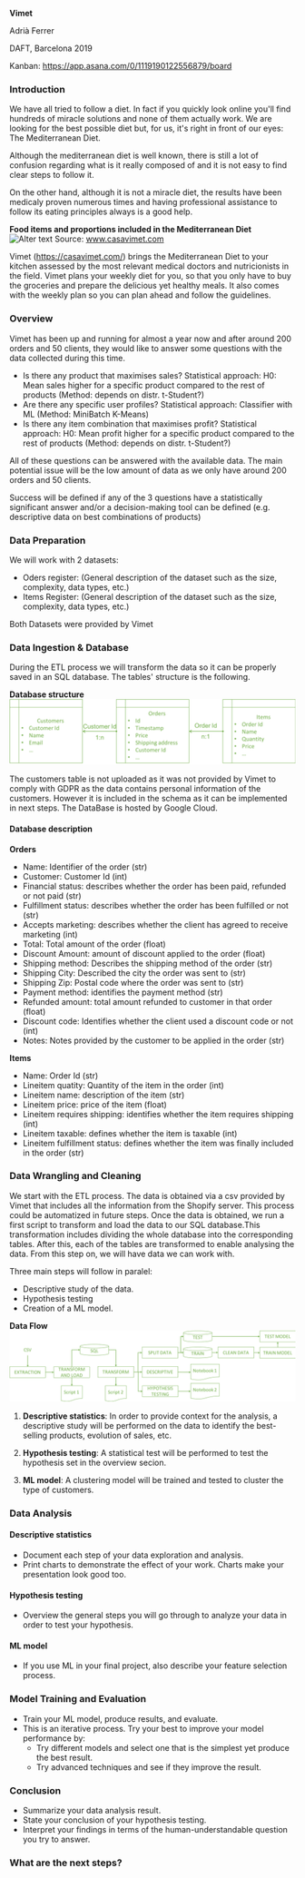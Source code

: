 **Vimet**

Adrià Ferrer

DAFT, Barcelona 2019

Kanban: https://app.asana.com/0/1119190122556879/board

### Introduction
We have all tried to follow a diet. In fact if you quickly look online you'll find hundreds of miracle solutions and none of them actually work. We are looking for the best possible diet but, for us, it's right in front of our eyes: The Mediterranean Diet.

Although the mediterranean diet is well known, there is still a lot of confusion regarding what is it really composed of and it is not easy to find clear steps to follow it.

On the other hand, although it is not a miracle diet, the results have been medicaly proven numerous times and having professional assistance to follow its eating principles always is a good help.

   **Food items and proportions included in the Mediterranean Diet**
![Alter text](https://cdn.shopify.com/s/files/1/0018/5312/8748/files/alimentos-dieta-mediterranea_1024x1024.png?v=1549193784)
Source: www.casavimet.com

Vimet (https://casavimet.com/) brings the Mediterranean Diet to your kitchen assessed by the most relevant medical doctors and nutricionists in the field. Vimet plans your weekly diet for you, so that you only have to buy the groceries and prepare the delicious yet healthy meals. It also comes with the weekly plan so you can plan ahead and follow the guidelines.

### Overview
Vimet has been up and running for almost a year now and after around 200 orders and 50 clients, they would like to answer some questions with the data collected during this time.

* Is there any product that maximises sales?
Statistical approach: H0: Mean sales higher for a specific product compared to the rest of products (Method: depends on distr. t-Student?)
* Are there any specific user profiles?
Statistical approach: Classifier with ML (Method: MiniBatch K-Means)
* Is there any item combination that maximises profit?
Statistical approach: H0: Mean profit higher for a specific product compared to the rest of products (Method: depends on distr. t-Student?)

All of these questions can be answered with the available data. The main potential issue will be the low amount of data as we only have around 200 orders and 50 clients.

Success will be defined if any of the 3 questions have a statistically significant answer and/or a decision-making tool can be defined (e.g. descriptive data on best combinations of products)

### Data Preparation
We will work with 2 datasets:
* Oders register:
(General description of the dataset such as the size, complexity, data types, etc.)
* Items Register: 
(General description of the dataset such as the size, complexity, data types, etc.)

Both Datasets were provided by Vimet

### Data Ingestion & Database
During the ETL process we will transform the data so it can be properly saved in an SQL database. The tables' structure is the following.

**Database structure**
![Alter text](https://github.com/adriaferrer/Vimet/blob/master/DBstructure.png)

The customers table is not uploaded as it was not provided by Vimet to comply with GDPR as the data contains personal information of the customers. However it is included in the schema as it can be implemented in next steps.
The DataBase is hosted by Google Cloud.

#### Database description
**Orders**
* Name: Identifier of the order (str)
* Customer: Customer Id (int)
* Financial status: describes whether the order has been paid, refunded or not paid (str)
* Fulfillment status: describes whether the order has been fulfilled or not (str)
* Accepts marketing: describes whether the client has agreed to receive marketing (int)
* Total: Total amount of the order (float)
* Discount Amount: amount of discount applied to the order (float)
* Shipping method: Describes the shipping method of the order (str)
* Shipping City: Described the city the order was sent to (str)
* Shipping Zip: Postal code where the order was sent to (str)
* Payment method: identifies the payment method (str)
* Refunded amount: total amount refunded to customer in that order (float)
* Discount code: Identifies whether the client used a discount code or not (int)
* Notes: Notes provided by the customer to be applied in the order (str)

**Items**
* Name: Order Id (str)
* Lineitem quatity: Quantity of the item in the order (int)
* Lineitem name: description of the item (str)
* Lineitem price: price of the item (float)
* Lineitem requires shipping: identifies whether the item requires shipping (int)
* Lineitem taxable: defines whether the item is taxable (int)
* Lineitem fulfillment status: defines whether the item was finally included in the order (str)

### Data Wrangling and Cleaning
We start with the ETL process. The data is obtained via a csv provided by Vimet that includes all the information from the Shopify server. This process could be automatized in future steps. Once the data is obtained, we run a first script to transform and load the data to our SQL database.This transformation includes dividing the whole database into the corresponding tables.
After this, each of the tables are transformed to enable analysing the data. From this step on, we will have data we can work with.

Three main steps will follow in paralel:
* Descriptive study of the data.
* Hypothesis testing
* Creation of a ML model.

**Data Flow**
![Alter text](https://github.com/adriaferrer/Vimet/blob/master/DataFlow.png)

1) **Descriptive statistics**: In order to provide context for the analysis, a descriptive study will be performed on the data to identify the best-selling products, evolution of sales, etc.

2) **Hypothesis testing**: A statistical test will be performed to test the hypothesis set in the overview secion.

3) **ML model**: A clustering model will be trained and tested to cluster the type of customers.

### Data Analysis

#### Descriptive statistics
* Document each step of your data exploration and analysis.
* Print charts to demonstrate the effect of your work. Charts make your presentation look good too.

#### Hypothesis testing
* Overview the general steps you will go through to analyze your data in order to test your hypothesis.

#### ML model
* If you use ML in your final project, also describe your feature selection process.

### Model Training and Evaluation
* Train your ML model, produce results, and evaluate.
* This is an iterative process. Try your best to improve your model performance by:
  * Try different models and select one that is the simplest yet produce the best result.
  * Try advanced techniques and see if they improve the result.

### Conclusion
* Summarize your data analysis result.
* State your conclusion of your hypothesis testing.
* Interpret your findings in terms of the human-understandable question you try to answer.

### What are the next steps?
